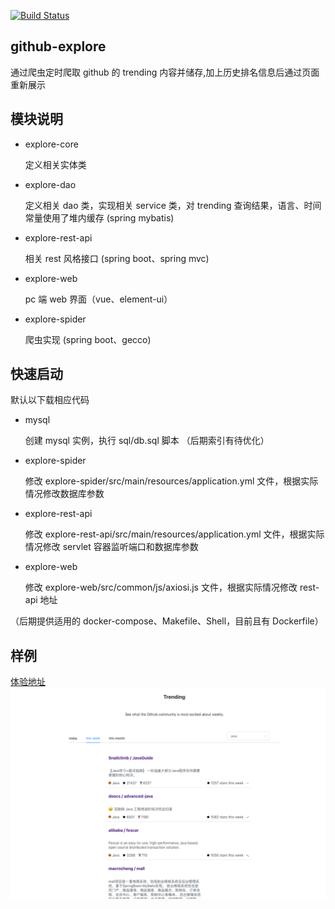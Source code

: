 [![Build Status](https://travis-ci.org/Sunnus3/github-explore.svg?branch=master)](https://travis-ci.org/Sunnus3/github-explore)
## github-explore
   通过爬虫定时爬取 github 的 trending 内容并储存,加上历史排名信息后通过页面重新展示

## 模块说明

   - explore-core
   
        定义相关实体类
   - explore-dao
   
        定义相关 dao 类，实现相关 service 类，对 trending 查询结果，语言、时间常量使用了堆内缓存 (spring mybatis)
   - explore-rest-api
        
        相关 rest 风格接口 (spring boot、spring mvc)
   - explore-web
        
        pc 端 web 界面（vue、element-ui）
   - explore-spider
    
        爬虫实现 (spring boot、gecco)
        
## 快速启动
   
   默认以下载相应代码
   
   - mysql
        
        创建 mysql 实例，执行 sql/db.sql 脚本 （后期索引有待优化）
   - explore-spider
    
        修改 explore-spider/src/main/resources/application.yml 文件，根据实际情况修改数据库参数
   - explore-rest-api
        
        修改 explore-rest-api/src/main/resources/application.yml 文件，根据实际情况修改 servlet 容器监听端口和数据库参数
   - explore-web

        修改 explore-web/src/common/js/axiosi.js 文件，根据实际情况修改 rest-api 地址
    
   （后期提供适用的 docker-compose、Makefile、Shell，目前且有 Dockerfile）
   
## 样例
[体验地址](https://www.sunnus3.top)
![demo](doc/page.png)